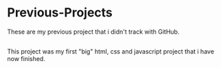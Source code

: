 # Previous-Projects
These are my previous project that i didn't track with GitHub.

##

This project was my first "big" html, css and javascript project that i have now finished.
